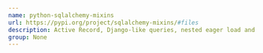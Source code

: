 ```yaml
---
name: python-sqlalchemy-mixins
url: https://pypi.org/project/sqlalchemy-mixins/#files
description: Active Record, Django-like queries, nested eager load and beauty __repr__ for SQLAlchemy.
group: None
---
```


